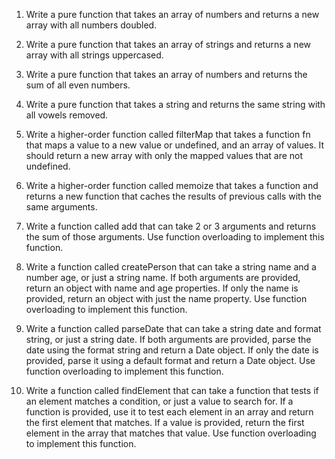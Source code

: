 1. Write a pure function that takes an array of numbers and returns a new array with all numbers doubled.

2. Write a pure function that takes an array of strings and returns a new array with all strings uppercased.

3. Write a pure function that takes an array of numbers and returns the sum of all even numbers.

4. Write a pure function that takes a string and returns the same string with all vowels removed.

5. Write a higher-order function called filterMap that takes a function fn that maps a value to a new value or undefined, and an array of values. It should return a new array with only the mapped values that are not undefined.

6. Write a higher-order function called memoize that takes a function and returns a new function that caches the results of previous calls with the same arguments.

7. Write a function called add that can take 2 or 3 arguments and returns the sum of those arguments. Use function overloading to implement this function.

8. Write a function called createPerson that can take a string name and a number age, or just a string name. If both arguments are provided, return an object with name and age properties. If only the name is provided, return an object with just the name property. Use function overloading to implement this function.

9. Write a function called parseDate that can take a string date and format string, or just a string date. If both arguments are provided, parse the date using the format string and return a Date object. If only the date is provided, parse it using a default format and return a Date object. Use function overloading to implement this function.

10. Write a function called findElement that can take a function that tests if an element matches a condition, or just a value to search for. If a function is provided, use it to test each element in an array and return the first element that matches. If a value is provided, return the first element in the array that matches that value. Use function overloading to implement this function.